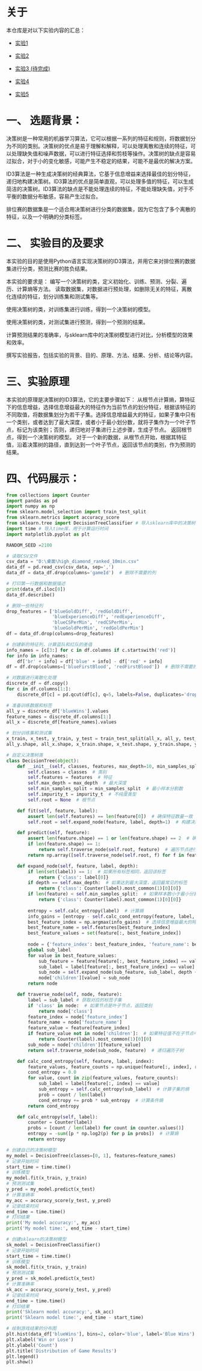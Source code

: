 # 关于

本仓库是对以下实验内容的汇总：

- [实验1](./ML1/README.md)

- [实验2](./ML2/README.md)

- [实验3 (待完成)](./ML3/README.md) 

- [实验4](./ML4/README.md)

- [实验5](./ML5/README.md)






# 一、 选题背景：
决策树是一种常用的机器学习算法，它可以根据一系列的特征和规则，将数据划分为不同的类别。决策树的优点是易于理解和解释，可以处理离散和连续的特征，可以处理缺失值和噪声数据，可以进行特征选择和剪枝等操作。决策树的缺点是容易过拟合，对于小的变化敏感，可能产生不稳定的结果，可能不是最优的解决方案。

ID3算法是一种生成决策树的经典算法，它基于信息增益来选择最佳的划分特征，递归地构建决策树。ID3算法的优点是简单直观，可以处理多值的特征，可以生成简洁的决策树。ID3算法的缺点是不能处理连续的特征，不能处理缺失值，对于不平衡的数据分布敏感，容易产生过拟合。

排位赛的数据集是一个适合用决策树进行分类的数据集，因为它包含了多个离散的特征，以及一个明确的分类标签。


# 二、 实验目的及要求
本实验的目的是使用Python语言实现决策树的ID3算法，并用它来对排位赛的数据集进行分类，预测比赛的胜负结果。

本实验的要求是：
编写一个决策树的类，定义初始化、训练、预测、分裂、遍历、计算熵等方法。
读取数据集，对数据进行预处理，如删除无关的特征，离散化连续的特征，划分训练集和测试集等。

使用决策树的类，对训练集进行训练，得到一个决策树的模型。

使用决策树的类，对测试集进行预测，得到一个预测的结果。

计算预测结果的准确率，与sklearn库中的决策树模型进行对比，分析模型的效果和效率。

撰写实验报告，包括实验的背景、目的、原理、方法、结果、分析、结论等内容。

# 三、实验原理
本实验的原理是决策树的ID3算法，它的主要步骤如下：
从根节点计算熵，算特征下的信息增益，选择信息增益最大的特征作为当前节点的划分特征，根据该特征的不同取值，将数据集划分为若干子集。选择信息增益最大的特征，如果子集中只有一个类别，或者达到了最大深度，或者小于最小划分数，就将子集作为一个叶子节点，标记为该类别；否则，递归地对子集进行上述步骤，生成子节点。
返回根节点，得到一个决策树的模型。
对于一个新的数据，从根节点开始，根据其特征值，沿着决策树的路径，直到达到一个叶子节点，返回该节点的类别，作为预测的结果。

# 四、代码展示：
```python
from collections import Counter
import pandas as pd
import numpy as np
from sklearn.model_selection import train_test_split
from sklearn.metrics import accuracy_score
from sklearn.tree import DecisionTreeClassifier # 导入sklearn库中的决策树模型，作为对比
import time # 导入time库，用于计算运行时间
import matplotlib.pyplot as plt

RANDOM_SEED =2100

# 读取CSV文件
csv_data = "D:\桌面\high_diamond_ranked_10min.csv"
data_df = pd.read_csv(csv_data, sep=',')
data_df = data_df.drop(columns='gameId')  # 删除不需要的列

# 打印第一行数据和数据描述
print(data_df.iloc[0])
data_df.describe()

# 删除一些特征列
drop_features = ['blueGoldDiff', 'redGoldDiff', 
                 'blueExperienceDiff', 'redExperienceDiff', 
                 'blueCSPerMin', 'redCSPerMin', 
                 'blueGoldPerMin', 'redGoldPerMin']
df = data_df.drop(columns=drop_features)

# 创建新的特征列，计算蓝队和红队的差值
info_names = [c[3:] for c in df.columns if c.startswith('red')]
for info in info_names:
    df['br' + info] = df['blue' + info] - df['red' + info]
df = df.drop(columns=['blueFirstBlood', 'redFirstBlood'])  # 删除不需要的列

# 对数据进行离散化处理
discrete_df = df.copy()
for c in df.columns[1:]:
    discrete_df[c] = pd.qcut(df[c], q=5, labels=False, duplicates='drop')

# 准备训练数据和标签
all_y = discrete_df['blueWins'].values
feature_names = discrete_df.columns[1:]
all_x = discrete_df[feature_names].values

# 划分训练集和测试集
x_train, x_test, y_train, y_test = train_test_split(all_x, all_y, test_size=0.2, random_state=RANDOM_SEED)
all_y.shape, all_x.shape, x_train.shape, x_test.shape, y_train.shape, y_test.shape

# 自定义决策树类
class DecisionTree(object):
    def __init__(self, classes, features, max_depth=10, min_samples_split=10, impurity_t='entropy'):
        self.classes = classes  # 类别
        self.features = features  # 特征
        self.max_depth = max_depth  # 最大深度
        self.min_samples_split = min_samples_split  # 最小样本分割数
        self.impurity_t = impurity_t  # 不纯度类型
        self.root = None  # 根节点

    def fit(self, feature, label):
        assert len(self.features) == len(feature[0])  # 确保特征数量一致
        self.root = self.expand_node(feature, label, depth=1)  # 构建决策树

    def predict(self, feature):
        assert len(feature.shape) == 1 or len(feature.shape) == 2  # 确保特征维度正确
        if len(feature.shape) == 1:
            return self.traverse_node(self.root, feature)  # 遍历节点进行预测
        return np.array([self.traverse_node(self.root, f) for f in feature])  # 批量预测

    def expand_node(self, feature, label, depth):
        if len(set(label)) == 1:  # 如果所有标签相同，返回该标签
            return {'class': label[0]}
        if depth == self.max_depth:  # 如果达到最大深度，返回最常见的标签
            return {'class': Counter(label).most_common(1)[0][0]}
        if len(feature) < self.min_samples_split:  # 如果样本数小于最小分割数，返回最常见的标签
            return {'class': Counter(label).most_common(1)[0][0]}
        
        entropy = self.calc_entropy(label)  # 计算熵
        info_gains = [entropy - self.calc_cond_entropy(feature, label, i) for i in range(len(self.features))]  # 计算信息增益
        best_feature_index = np.argmax(info_gains)  # 选择信息增益最大的特征
        best_feature_name = self.features[best_feature_index]
        best_feature_values = set(feature[:, best_feature_index])
        
        node = {'feature_index': best_feature_index, 'feature_name': best_feature_name, 'children': {}}
        global sub_label
        for value in best_feature_values:
            sub_feature = feature[feature[:, best_feature_index] == value]
            sub_label = label[feature[:, best_feature_index] == value]
            sub_node = self.expand_node(sub_feature, sub_label, depth + 1)  # 递归构建子树
            node['children'][value] = sub_node
        return node

    def traverse_node(self, node, feature):
        label = sub_label # 获取对应的标签子集
        if 'class' in node:  # 如果节点是叶子节点，返回类别
            return node['class']
        feature_index = node['feature_index']
        feature_name = node['feature_name']
        feature_value = feature[feature_index]
        if feature_value not in node['children']:  # 如果特征值不在子节点中，返回最常见的标签
            return Counter(label).most_common(1)[0][0]
        sub_node = node['children'][feature_value]
        return self.traverse_node(sub_node, feature)  # 递归遍历子树

    def calc_cond_entropy(self, feature, label, index):
        feature_values, feature_counts = np.unique(feature[:, index], return_counts=True)
        cond_entropy = 0.0
        for value, count in zip(feature_values, feature_counts):
            sub_label = label[feature[:, index] == value]
            sub_entropy = self.calc_entropy(sub_label)  # 计算子集的熵
            prob = count / len(label)
            cond_entropy += prob * sub_entropy  # 计算条件熵
        return cond_entropy

    def calc_entropy(self, label):
        counter = Counter(label)
        probs = [count / len(label) for count in counter.values()]
        entropy = -sum([p * np.log2(p) for p in probs])  # 计算熵
        return entropy

# 创建自己的决策树模型
my_model = DecisionTree(classes=[0, 1], features=feature_names)
# 记录开始时间
start_time = time.time()
# 训练模型
my_model.fit(x_train, y_train)
# 预测测试集
y_pred = my_model.predict(x_test)
# 计算准确率
my_acc = accuracy_score(y_test, y_pred)
# 记录结束时间
end_time = time.time()
# 打印结果
print('My model accuracy:', my_acc)
print('My model time:', end_time - start_time)

# 创建sklearn的决策树模型
sk_model = DecisionTreeClassifier()
# 记录开始时间
start_time = time.time()
# 训练模型
sk_model.fit(x_train, y_train)
# 预测测试集
y_pred = sk_model.predict(x_test)
# 计算准确率
sk_acc = accuracy_score(y_test, y_pred)
# 记录结束时间
end_time = time.time()
# 打印结果
print('Sklearn model accuracy:', sk_acc)
print('Sklearn model time:', end_time - start_time)

# 绘制游戏结果的分布图
plt.hist(data_df['blueWins'], bins=2, color='blue', label='Blue Wins')
plt.xlabel('Win or Lose')
plt.ylabel('Count')
plt.title('Distribution of Game Results')
plt.legend()
plt.show()
```
